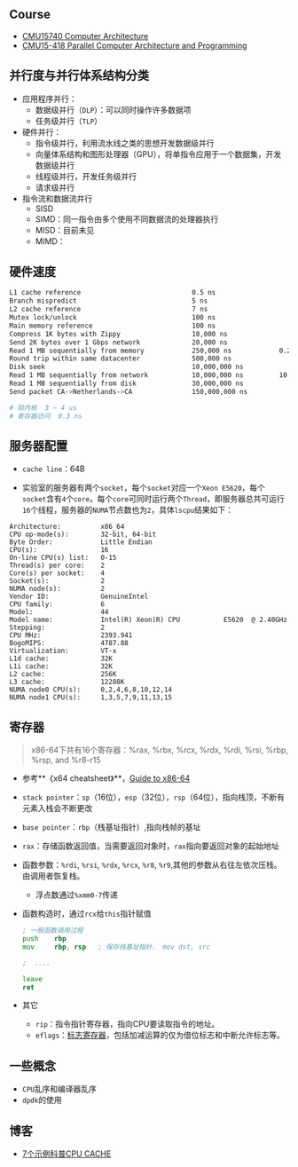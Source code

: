 ## Course

+ [CMU15740 Computer Architecture](https://www.cs.cmu.edu/afs/cs/academic/class/15740-f18/www/)
+ [CMU15-418 Parallel Computer Architecture and Programming](http://www.cs.cmu.edu/afs/cs/academic/class/15418-s19/www/index.html)

## 并行度与并行体系结构分类

+ 应用程序并行：
  + 数据级并行（`DLP`）：可以同时操作许多数据项
  + 任务级并行（`TLP`）
+ 硬件并行：
  + 指令级并行，利用流水线之类的思想开发数据级并行
  + 向量体系结构和图形处理器（GPU），将单指令应用于一个数据集，开发数据级并行
  + 线程级并行，开发任务级并行
  + 请求级并行
+ 指令流和数据流并行
  + SISD
  + SIMD：同一指令由多个使用不同数据流的处理器执行
  + MISD：目前未见
  + MIMD：

## 硬件速度

```bash
L1 cache reference                            0.5 ns
Branch mispredict                             5 ns
L2 cache reference                            7 ns
Mutex lock/unlock                             100 ns
Main memory reference                         100 ns
Compress 1K bytes with Zippy                  10,000 ns
Send 2K bytes over 1 Gbps network             20,000 ns
Read 1 MB sequentially from memory            250,000 ns            0.25 ms
Round trip within same datacenter             500,000 ns
Disk seek                                     10,000,000 ns
Read 1 MB sequentially from network           10,000,000 ns         10 ms
Read 1 MB sequentially from disk              30,000,000 ns
Send packet CA->Netherlands->CA               150,000,000 ns

# 陷内核  3 ~ 4 us
# 寄存器访问  0.3 ns
```

## 服务器配置

+ `cache line`：64B

+ 实验室的服务器有两个`socket`，每个`socket`对应一个`Xeon E5620`，每个`socket`含有`4`个`core`，每个`core`可同时运行两个`Thread`，即服务器总共可运行`16`个线程，服务器的`NUMA`节点数也为`2`，具体`lscpu`结果如下：

```
Architecture:          x86_64
CPU op-mode(s):        32-bit, 64-bit
Byte Order:            Little Endian
CPU(s):                16
On-line CPU(s) list:   0-15
Thread(s) per core:    2
Core(s) per socket:    4
Socket(s):             2
NUMA node(s):          2
Vendor ID:             GenuineIntel
CPU family:            6
Model:                 44
Model name:            Intel(R) Xeon(R) CPU           E5620  @ 2.40GHz
Stepping:              2
CPU MHz:               2393.941
BogoMIPS:              4787.88
Virtualization:        VT-x
L1d cache:             32K
L1i cache:             32K
L2 cache:              256K
L3 cache:              12288K
NUMA node0 CPU(s):     0,2,4,6,8,10,12,14
NUMA node1 CPU(s):     1,3,5,7,9,11,13,15
```

## 寄存器

> x86-64下共有16个寄存器：%rax, %rbx, %rcx, %rdx, %rdi, %rsi, %rbp, %rsp, and %r8-r15

+ 参考**《x64 cheatsheet》**，[Guide to x86-64](https://web.stanford.edu/class/archive/cs/cs107/cs107.1196/guide/x86-64.html)

+ `stack pointer`：`sp`（16位），`esp`（32位），`rsp`（64位），指向栈顶，不断有元素入栈会不断更改

+ `base pointer`：`rbp`（栈基址指针）,指向栈帧的基址

+ `rax`：存储函数返回值，当需要返回对象时，`rax`指向要返回对象的起始地址

+ 函数参数：`%rdi`, `%rsi`, `%rdx`, `%rcx`, `%r8`, `%r9`,其他的参数从右往左依次压栈。由调用者恢复栈。

	+ 浮点数通过`%xmm0-7`传递

+ 函数构造时，通过`rcx`给`this`指针赋值

	```asm
	; 一般函数调用过程
	push    rbp        
	mov     rbp, rsp   ; 保存栈基址指针， mov dst, src
	
	;  ....
	
	leave
	ret
	```

+ 其它
	+ `rip`：指令指针寄存器，指向CPU要读取指令的地址。
	+ `eflags`：[标志寄存器](https://en.wikipedia.org/wiki/FLAGS_register)，包括加减运算的仅为借位标志和中断允许标志等。

## 一些概念

+ `CPU`乱序和编译器乱序
+ `dpdk`的使用

## 博客

+ [7个示例科普CPU CACHE](https://coolshell.cn/articles/10249.html)



